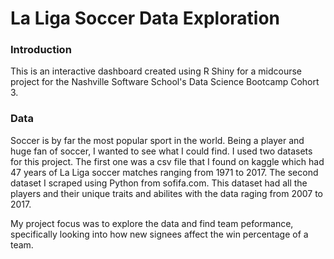 # La Liga Soccer Data Exploration

### Introduction
This is an interactive dashboard created using R Shiny for a midcourse project for the Nashville Software School's Data Science Bootcamp Cohort 3. 

### Data 
Soccer is by far the most popular sport in the world. Being a player and huge fan of soccer, I wanted to see what I could find. I used two datasets for this project. The first one was a csv file that I found on kaggle which had 47 years of La Liga soccer matches ranging from 1971 to 2017. The second dataset I scraped using Python from sofifa.com. This dataset had all the players and their unique traits and abilites with the data raging from 2007 to 2017.

My project focus was to explore the data and find team peformance, specifically looking into how new signees affect the win percentage of a team.


